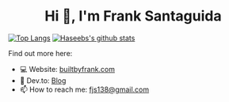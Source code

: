 

<h1 align="center">Hi 👋, I'm Frank Santaguida</h1>

[![Top Langs](https://github-readme-stats.vercel.app/api/top-langs/?username=fjs138&layout=compact)](https://github.com/hmajid2301)
[![Haseebs's github stats](https://github-readme-stats.vercel.app/api?username=fjs138&show_icons=true)](https://github.com/hmajid2301)
<!--[![stegappasaurus Card](https://github-readme-stats.vercel.app/api/pin/?username=fjs138&repo=stegappasaurus)](https://github.com/hmajid2301/stegappasaurus)-->
<!--[![composerisation Card](https://github-readme-stats.vercel.app/api/pin/?username=fjs138&repo=composerisation)](https://github.com/hmajid2301/composerisation)-->

Find out more here:

- 💻 Website: [builtbyfrank.com](https://builtbyfrank.com)
- 📕 Dev.to: [Blog](https://builtbyfrank.com/blog)
- 📫 How to reach me: fjs138@gmail.com
